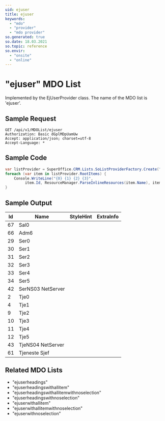 ```yaml
---
uid: ejuser
title: ejuser
keywords:
  - "mdo"
  - "provider"
  - "mdo provider"
so.generated: true
so.date: 18.03.2021
so.topic: reference
so.envir:
  - "onsite"
  - "online"
---
```


# "ejuser" MDO List




Implemented by the <see cref="T:SuperOffice.CRM.Lists.EjUserProvider">EjUserProvider</see> class.
The name of the MDO list is 'ejuser'.




## Sample Request

```http!
GET /api/v1/MDOList/ejuser
Authorization: Basic dGplMDpUamUw
Accept: application/json; charset=utf-8
Accept-Language: *

```

## Sample Code
```cs
var listProvider = SuperOffice.CRM.Lists.SoListProviderFactory.Create("ejuser", forceFlatList: true);
foreach (var item in listProvider.RootItems) {
    Console.WriteLine("{0} {1} {2} {3}", 
         item.Id, ResourceManager.ParseInlineResources(item.Name), item.StyleHint, item.ExtraInfo);
}
```

## Sample Output

|Id   | Name  |StyleHint|ExtraInfo |
| --- | ----- | ------- | -------- |
|67|Sal0|||
|66|Adm6|||
|29|Ser0|||
|30|Ser1|||
|31|Ser2|||
|32|Ser3|||
|33|Ser4|||
|34|Ser5|||
|42|SerNS03 NetServer|||
|2|Tje0|||
|4|Tje1|||
|9|Tje2|||
|10|Tje3|||
|11|Tje4|||
|12|Tje5|||
|43|TjeNS04 NetServer|||
|61|Tjeneste Sjef|||


## Related MDO Lists

* "ejuserheadings"
* "ejuserheadingswithallitem"
* "ejuserheadingswithallitemwithnoselection"
* "ejuserheadingswithnoselection"
* "ejuserwithallitem"
* "ejuserwithallitemwithnoselection"
* "ejuserwithnoselection"
